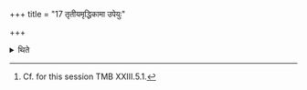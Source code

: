 +++
title = "17 तृतीयमृद्धिकामा उपेयुः"

+++

<details><summary>थिते</summary>

17. Those who are desirous of prosperity should perform the third (fourteen-day-sacrificial-session).[^1]  

[^1]: Cf. for this session TMB XXIII.5.1.  
</details>
